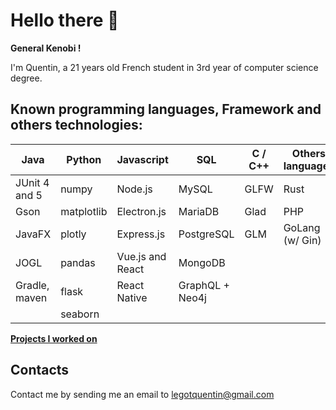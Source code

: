 # Hello there 👋

**General Kenobi !**

I'm Quentin, a 21 years old French student in 3rd year of computer science degree.

## Known programming languages, Framework and others technologies:


| Java          | Python     | Javascript       | SQL             | C / C++ | Others languages |
|---------------|------------|------------------|-----------------|---------|------------------|
| JUnit 4 and 5 | numpy      | Node.js          | MySQL           | GLFW    | Rust
| Gson          | matplotlib | Electron.js      | MariaDB         | Glad    | PHP
| JavaFX        | plotly     | Express.js       | PostgreSQL      | GLM     | GoLang (w/ Gin)
| JOGL          | pandas     | Vue.js and React | MongoDB         |
| Gradle, maven | flask      | React Native     | GraphQL + Neo4j |
|               | seaborn

**[Projects I worked on](https://quentinlegot.github.io/projects.html)**

## Contacts

Contact me by sending me an email to [legotquentin@gmail.com](mailto:legotquentin@gmail.com)
